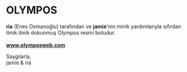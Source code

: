 OLYMPOS
==================

**ria** (Enes Osmanoğlu) tarafından ve **jamie**'nin minik yardımlarıyla sıfırdan ilmik ilmik dokunmuş Olympos resmi botudur. <br><br>
**www.olymposweb.com**

Saygılarla, <br>
jamie & ria